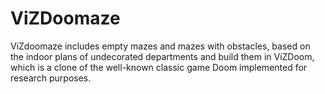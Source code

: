 # ViZDoomaze
ViZdoomaze includes empty mazes and mazes with obstacles, based on the indoor plans of undecorated departments and build them in ViZDoom, which is a clone of the well-known classic game Doom implemented for research purposes. 
